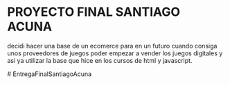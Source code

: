 # PROYECTO FINAL SANTIAGO ACUNA

decidi hacer una base de un ecomerce para en un futuro cuando consiga unos proveedores de juegos poder empezar
a vender los juegos digitales y asi ya utilizar la base que hice en los cursos de html y javascript.


#   E n t r e g a F i n a l S a n t i a g o A c u n a  
 